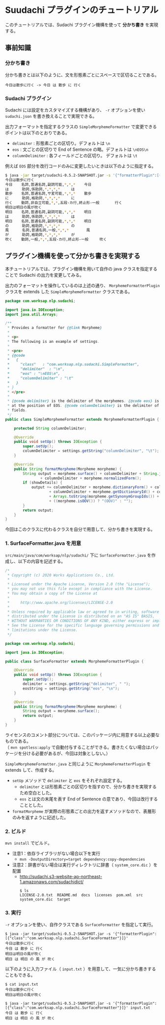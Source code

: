 # Suudachi プラグインのチュートリアル

このチュートリアルでは、Sudachi プラグイン機構を使って **分かち書き** を実現する。

## 事前知識

### 分かち書き

分かち書きとは以下のように、文を形態素ごとにスペースで区切ることである。
```
今日は散歩に行く -> 今日 は 散歩 に 行く
```

### Sudachi プラグイン

Sudachi には設定をカスタマイズする機構があり、 `-r` オプションを使い `sudachi.json` を書き換えることで実現できる。

出力フォーマットを指定するクラスの `SimpleMorphemeFormatter` で変更できるポイントは以下のとおりである。
- `delimiter` : 形態素ごとの区切り。デフォルトは `\n`
- `eos` : 文ごとの区切りで End of Sentence の略。デフォルトは `\nEOS\n`
- `columnDelimiter` : 各フィールドごとの区切り。 デフォルトは `\t`

例えば `EOS` 部分を改行コードのみに変更したいときは以下のように指定する。
```sh
$ java -jar target/sudachi-0.5.2-SNAPSHOT.jar -s '{"formatterPlugin":[{"class":"com.worksap.nlp.sudachi.SimpleMorphemeFormatter", "eos": "\n"}]}'
今日は散歩に行く
今日    名詞,普通名詞,副詞可能,*,*,*    今日
は      助詞,係助詞,*,*,*,*     は
散歩    名詞,普通名詞,サ変可能,*,*,*    散歩
に      助詞,格助詞,*,*,*,*     に
行く    動詞,非自立可能,*,*,五段-カ行,終止形-一般       行く
明日は明日の風が吹く
明日    名詞,普通名詞,副詞可能,*,*,*    明日
は      助詞,係助詞,*,*,*,*     は
明日    名詞,普通名詞,副詞可能,*,*,*    明日
の      助詞,格助詞,*,*,*,*     の
風      名詞,普通名詞,一般,*,*,*        風
が      助詞,格助詞,*,*,*,*     が
吹く    動詞,一般,*,*,五段-カ行,終止形-一般     吹く
```

## プラグイン機構を使って分かち書きを実現する

本チュートリアルでは、プラグイン機構を用いて自作の java クラスを指定することで Sudachi の出力を変更してみる。

出力のフォーマットを操作しているのは上述の通り、 `MorphemeFormatterPlugin` クラスを extends した `SimpleMorphemeFormatter` クラスである。

```java
package com.worksap.nlp.sudachi;

import java.io.IOException;
import java.util.Arrays;

/**
 * Provides a formatter for {@link Morpheme}
 *
 * <p>
 * The following is an example of settings.
 * 
 * <pre>
 * {@code
 *   {
 *     "class"   : "com.worksap.nlp.sudachi.SimpleFormatter",
 *     "delimiter"  : "\n",
 *     "eos" : "\nEOS\n",
 *     "columnDelimiter" : "\t"
 *   }
 * }
 * </pre>
 *
 * {@code delimiter} is the delimiter of the morphemes. {@code eos} is printed
 * at the position of EOS. {@code columnDelimiter} is the delimiter of the
 * fields.
 */
public class SimpleMorphemeFormatter extends MorphemeFormatterPlugin {

    protected String columnDelimiter;

    @Override
    public void setUp() throws IOException {
        super.setUp();
        columnDelimiter = settings.getString("columnDelimiter", "\t");
    }

    @Override
    public String formatMorpheme(Morpheme morpheme) {
        String output = morpheme.surface() + columnDelimiter + String.join(",", morpheme.partOfSpeech())
                + columnDelimiter + morpheme.normalizedForm();
        if (showDetails) {
            output += columnDelimiter + morpheme.dictionaryForm() + columnDelimiter + morpheme.readingForm()
                    + columnDelimiter + morpheme.getDictionaryId() + columnDelimiter
                    + Arrays.toString(morpheme.getSynonymGroupIds()) + columnDelimiter
                    + ((morpheme.isOOV()) ? "(OOV)" : "");
        }
        return output;
    }
}
```

今回はこのクラスに代わるクラスを自分で用意して、分かち書きを実現する。


### 1. SurfaceFormatter.java を用意

`src/main/java/com/worksap/nlp/sudachi/` 下に `SurfaceFormatter.java` を作成し、以下の内容を記述する。

```java
/*
 * Copyright (c) 2020 Works Applications Co., Ltd.
 *
 * Licensed under the Apache License, Version 2.0 (the "License");
 * you may not use this file except in compliance with the License.
 * You may obtain a copy of the License at
 *
 *     http://www.apache.org/licenses/LICENSE-2.0
 *
 * Unless required by applicable law or agreed to in writing, software
 * distributed under the License is distributed on an "AS IS" BASIS,
 * WITHOUT WARRANTIES OR CONDITIONS OF ANY KIND, either express or implied.
 * See the License for the specific language governing permissions and
 * limitations under the License.
 */

package com.worksap.nlp.sudachi;

import java.io.IOException;

public class SurfaceFormatter extends MorphemeFormatterPlugin {

    @Override
    public void setUp() throws IOException {
        super.setUp();
        delimiter = settings.getString("delimiter", " ");
        eosString = settings.getString("eos", "\n");
    }

    @Override
    public String formatMorpheme(Morpheme morpheme) {
        String output = morpheme.surface();
        return output;
    }
}
```

ライセンスのコメント部分については、このパッケージ内に用意する以上必要なものである。<br>
（ `mvn spotless:apply` で自動付与することができる。書きたくない場合はパッケージを分ける必要があるが、今回は対象としない。）

`SimpleMorphemeFormatter.java` と同じように `MorphemeFormatterPlugin` を extends して、作成する。

- `setUp` メソッドで `delimiter` と `eos` をそれぞれ設定する。
   - `delimiter` とは形態素ごとの区切りを指すので、分かち書きを実現するため空白とした。
   - `eos` とは文の末尾を表す End of Sentence の意であり、今回は改行することとした。
- `formatMorpheme` が実際の形態素ごとの出力を返すメソッドなので、表層形のみを返すように記述した。


### 2. ビルド

`mvn install` でビルド。

- 注意1：依存ライブラリがない場合以下を実行
   - `mvn -DoutputDirectory=target dependency:copy-dependencies`
- 注意2：辞書がない場合は実行ディレクトリに辞書（ `system_core.dic` ）を配置
   - http://sudachi.s3-website-ap-northeast-1.amazonaws.com/sudachidict/
      ```
      $ ls
      LICENSE-2.0.txt  README.md  docs  licenses  pom.xml  src  system_core.dic  target
      ```


### 3. 実行

`-r` オプションを使い、自作クラスである `SurfaceFormatter` を指定して実行。

```
$ java -jar target/sudachi-0.5.2-SNAPSHOT.jar -s '{"formatterPlugin":[{"class":"com.worksap.nlp.sudachi.SurfaceFormatter"}]}'
今日は散歩に行く
今日 は 散歩 に 行く
明日は明日の風が吹く
明日 は 明日 の 風 が 吹く
```

以下のように入力ファイル（ `input.txt` ）を用意して、一気に分かち書きすることもできる。
```
$ cat input.txt
今日は散歩に行く
明日は明日の風が吹く

$ java -jar target/sudachi-0.5.2-SNAPSHOT.jar -s '{"formatterPlugin":[{"class":"com.worksap.nlp.sudachi.SurfaceFormatter"}]}' input.txt
今日 は 散歩 に 行く
明日 は 明日 の 風 が 吹く
```
